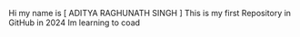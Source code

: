 Hi my name is [ ADITYA RAGHUNATH SINGH ]
         This is my first Repository in GitHub in 2024
Im learning to coad
